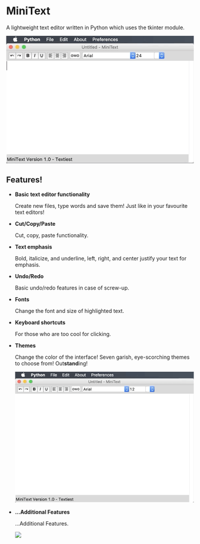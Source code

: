 # MiniText

A lightweight text editor written in Python which uses the tkinter module.

![](gifs/intro.gif)

## Features!

* **Basic text editor functionality**

  Create new files, type words and save them! Just like in your favourite text editors! 

* **Cut/Copy/Paste**

  Cut, copy, paste functionality.

* **Text emphasis**

  Bold, italicize, and underline, left, right, and center justify your text for emphasis.

* **Undo/Redo**

  Basic undo/redo features in case of screw-up.

* **Fonts**

  Change the font and size of highlighted text.

* **Keyboard shortcuts**

  For those who are too cool for clicking.

* **Themes**

  Change the color of the interface! Seven garish, eye-scorching themes to choose from! Out**stand**ing!
  
    ![](gifs/themes.gif)

* **…Additional Features**

  …Additional Features.
  
  ![](gifs/additional_features.gif)
